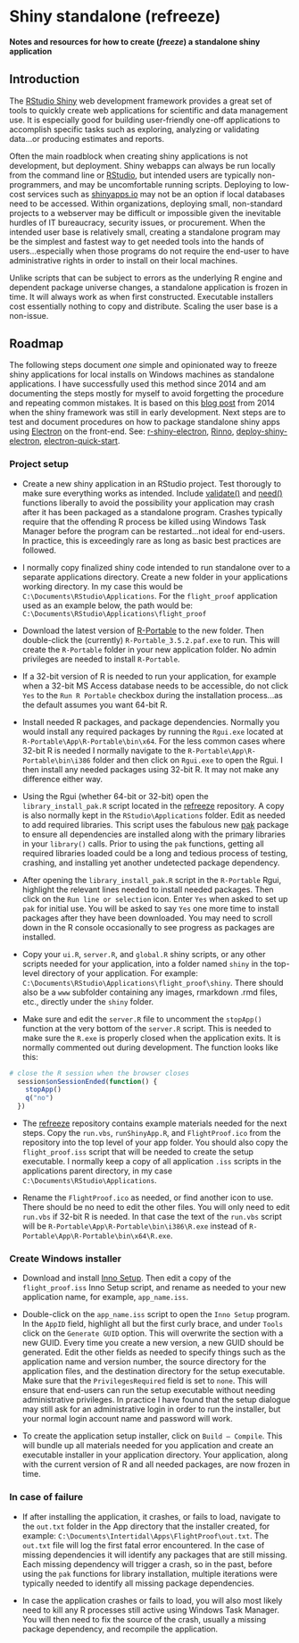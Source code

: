 
Shiny standalone (refreeze)
===========================

#### Notes and resources for how to create (*freeze*) a standalone shiny application

Introduction
------------

The [RStudio Shiny](https://shiny.rstudio.com/) web development framework provides a great set of tools to quickly create web applications for scientific and data management use. It is especially good for building user-friendly one-off applications to accomplish specific tasks such as exploring, analyzing or validating data...or producing estimates and reports.

Often the main roadblock when creating shiny applications is not development, but deployment. Shiny webapps can always be run locally from the command line or [RStudio](https://www.rstudio.com/), but intended users are typically non-programmers, and may be uncomfortable running scripts. Deploying to low-cost services such as [shinyapps.io](https://www.shinyapps.io/) may not be an option if local databases need to be accessed. Within organizations, deploying small, non-standard projects to a webserver may be difficult or impossible given the inevitable hurdles of IT bureaucracy, security issues, or procurement. When the intended user base is relatively small, creating a standalone program may be the simplest and fastest way to get needed tools into the hands of users...especially when those programs do not require the end-user to have administrative rights in order to install on their local machines.

Unlike scripts that can be subject to errors as the underlying R engine and dependent package universe changes, a standalone application is frozen in time. It will always work as when first constructed. Executable installers cost essentially nothing to copy and distribute. Scaling the user base is a non-issue.

Roadmap
-------

The following steps document *one* simple and opinionated way to freeze shiny applications for local installs on Windows machines as standalone applications. I have successfully used this method since 2014 and am documenting the steps mostly for myself to avoid forgetting the procedure and repeating common mistakes. It is based on this [blog post](http://blog.analytixware.com/2014/03/packaging-your-shiny-app-as-windows.html) from 2014 when the shiny framework was still in early development. Next steps are to test and document procedures on how to package standalone shiny apps using [Electron](https://electronjs.org/) on the front-end. See: [r-shiny-electron](https://github.com/dirkschumacher/r-shiny-electron), [Rinno](https://ficonsulting.github.io/RInno/), [deploy-shiny-electron](https://www.travishinkelman.com/post/deploy-shiny-electron/), [electron-quick-start](https://github.com/ColumbusCollaboratory/electron-quick-start).

### Project setup

-   Create a new shiny application in an RStudio project. Test thorougly to make sure everything works as intended. Include [validate()](https://shiny.rstudio.com/reference/shiny/1.0.4/validate.html) and [need()](https://shiny.rstudio.com/articles/validation.html) functions liberally to avoid the possibility your application may crash after it has been packaged as a standalone program. Crashes typically require that the offending R process be killed using Windows Task Manager before the program can be restarted...not ideal for end-users. In practice, this is exceedingly rare as long as basic best practices are followed.

-   I normally copy finalized shiny code intended to run standalone over to a separate applications directory. Create a new folder in your applications working directory. In my case this would be `C:\Documents\RStudio\Applications`. For the `flight_proof` application used as an example below, the path would be: `C:\Documents\RStudio\Applications\flight_proof`

-   Download the latest version of [R-Portable](https://sourceforge.net/projects/rportable/files/R-Portable/) to the new folder. Then double-click the (currently) `R-Portable_3.5.2.paf.exe` to run. This will create the `R-Portable` folder in your new application folder. No admin privileges are needed to install `R-Portable`.

-   If a 32-bit version of R is needed to run your application, for example when a 32-bit MS Access database needs to be accessible, do not click `Yes` to the `Run R Portable` checkbox during the installation process...as the default assumes you want 64-bit R.

-   Install needed R packages, and package dependencies. Normally you would install any required packages by running the `Rgui.exe` located at `R-Portable\App\R-Portable\bin\x64`. For the less common cases where 32-bit R is needed I normally navigate to the `R-Portable\App\R-Portable\bin\i386` folder and then click on `Rgui.exe` to open the Rgui. I then install any needed packages using 32-bit R. It may not make any difference either way.

-   Using the Rgui (whether 64-bit or 32-bit) open the `library_install_pak.R` script located in the [refreeze](https://github.com/arestrom/refreeze) repository. A copy is also normally kept in the `RStudio\Applications` folder. Edit as needed to add required libraries. This script uses the fabulous new [pak](https://cran.r-project.org/web/packages/pak/index.html) package to ensure all dependencies are installed along with the primary libraries in your `library()` calls. Prior to using the `pak` functions, getting all required libraries loaded could be a long and tedious process of testing, crashing, and installing yet another undetected package dependency.

-   After opening the `library_install_pak.R` script in the `R-Portable` Rgui, highlight the relevant lines needed to install needed packages. Then click on the `Run line or selection` icon. Enter `Yes` when asked to set up `pak` for initial use. You will be asked to say `Yes` one more time to install packages after they have been downloaded. You may need to scroll down in the R console occasionally to see progress as packages are installed.

-   Copy your `ui.R`, `server.R`, and `global.R` shiny scripts, or any other scripts needed for your application, into a folder named `shiny` in the top-level directory of your application. For example: `C:\Documents\RStudio\Applications\flight_proof\shiny`. There should also be a `www` subfolder containing any images, rmarkdown .rmd files, etc., directly under the `shiny` folder.

-   Make sure and edit the `server.R` file to uncomment the `stopApp()` function at the very bottom of the `server.R` script. This is needed to make sure the `R.exe` is properly closed when the application exits. It is normally commented out during development. The function looks like this:

``` r
# close the R session when the browser closes
  session$onSessionEnded(function() {
    stopApp()
    q("no")
  })
```

-   The [refreeze](https://github.com/arestrom/refreeze) repository contains example materials needed for the next steps. Copy the `run.vbs`, `runShinyApp.R`, and `FlightProof.ico` from the repository into the top level of your app folder. You should also copy the `flight_proof.iss` script that will be needed to create the setup executable. I normally keep a copy of all application `.iss` scripts in the applications parent directory, in my case `C:\Documents\RStudio\Applications`.

-   Rename the `FlightProof.ico` as needed, or find another icon to use. There should be no need to edit the other files. You will only need to edit `run.vbs` if 32-bit R is needed. In that case the text of the `run.vbs` script will be `R-Portable\App\R-Portable\bin\i386\R.exe` instead of `R-Portable\App\R-Portable\bin\x64\R.exe`.

### Create Windows installer

-   Download and install [Inno Setup](http://www.jrsoftware.org/isinfo.php). Then edit a copy of the `flight_proof.iss` Inno Setup script, and rename as needed to your new application name, for example, `app_name.iss`.

-   Double-click on the `app_name.iss` script to open the `Inno Setup` program. In the `AppID` field, highlight all but the first curly brace, and under `Tools` click on the `Generate GUID` option. This will overwrite the section with a new GUID. Every time you create a new version, a new GUID should be generated. Edit the other fields as needed to specify things such as the application name and version number, the source directory for the application files, and the destination directory for the setup executable. Make sure that the `PrivilegesRequired` field is set to `none`. This will ensure that end-users can run the setup executable without needing administrative privileges. In practice I have found that the setup dialogue may still ask for an administrative login in order to run the installer, but your normal login account name and password will work.

-   To create the application setup installer, click on `Build – Compile`. This will bundle up all materials needed for you application and create an executable installer in your application directory. Your application, along with the current version of R and all needed packages, are now frozen in time.

### In case of failure

-   If after installing the application, it crashes, or fails to load, navigate to the `out.txt` folder in the App directory that the installer created, for example: `C:\Documents\Intertidal\Apps\FlightProof\out.txt`. The `out.txt` file will log the first fatal error encountered. In the case of missing dependencies it will identify any packages that are still missing. Each missing dependency will trigger a crash, so in the past, before using the `pak` functions for library installation, multiple iterations were typically needed to identify all missing package dependencies.

-   In case the application crashes or fails to load, you will also most likely need to kill any R processes still active using Windows Task Manager. You will then need to fix the source of the crash, usually a missing package dependency, and recompile the application.

